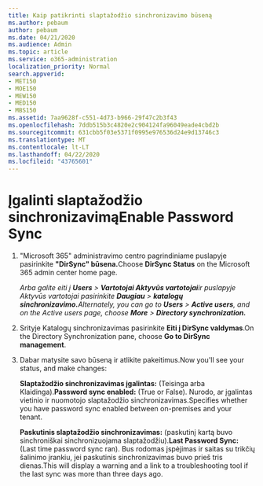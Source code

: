 ```yaml
---
title: Kaip patikrinti slaptažodžio sinchronizavimo būseną
ms.author: pebaum
author: pebaum
ms.date: 04/21/2020
ms.audience: Admin
ms.topic: article
ms.service: o365-administration
localization_priority: Normal
search.appverid:
- MET150
- MOE150
- MEW150
- MED150
- MBS150
ms.assetid: 7aa9628f-c551-4d73-b966-29f47c2b3f43
ms.openlocfilehash: 7ddb515b3c4820e2c904124fa96049eade4cbd2b
ms.sourcegitcommit: 631cbb5f03e5371f0995e976536d24e9d13746c3
ms.translationtype: MT
ms.contentlocale: lt-LT
ms.lasthandoff: 04/22/2020
ms.locfileid: "43765601"
---
```

# <a name="enable-password-sync"></a><span data-ttu-id="41bc1-102">Įgalinti slaptažodžio sinchronizavimą</span><span class="sxs-lookup"><span data-stu-id="41bc1-102">Enable Password Sync</span></span>

1.  <span data-ttu-id="41bc1-103">"Microsoft 365" administravimo centro pagrindiniame puslapyje pasirinkite **"DirSync" būsena.**</span><span class="sxs-lookup"><span data-stu-id="41bc1-103">Choose **DirSync Status** on the Microsoft 365 admin center home page.</span></span> 
    
     <span data-ttu-id="41bc1-104">*Arba galite eiti į **Users** \> **Vartotojai Aktyvūs vartotojai**ir puslapyje Aktyvūs vartotojai pasirinkite **Daugiau** \> **katalogų sinchronizavimo.***</span><span class="sxs-lookup"><span data-stu-id="41bc1-104">*Alternately, you can go to **Users** \> **Active users**, and on the Active users page, choose **More** \> **Directory synchronization.***</span></span> 
    
2. <span data-ttu-id="41bc1-105">Srityje Katalogų sinchronizavimas pasirinkite **Eiti į DirSync valdymas**.</span><span class="sxs-lookup"><span data-stu-id="41bc1-105">On the Directory Synchronization pane, choose **Go to DirSync management**.</span></span> 
    
3. <span data-ttu-id="41bc1-106">Dabar matysite savo būseną ir atlikite pakeitimus.</span><span class="sxs-lookup"><span data-stu-id="41bc1-106">Now you'll see your status, and make changes:</span></span>
    
    <span data-ttu-id="41bc1-107">**Slaptažodžio sinchronizavimas įgalintas:** (Teisinga arba Klaidinga).</span><span class="sxs-lookup"><span data-stu-id="41bc1-107">**Password sync enabled:** (True or False).</span></span> <span data-ttu-id="41bc1-108">Nurodo, ar įgalintas vietinio ir nuomotojo slaptažodžio sinchronizavimas.</span><span class="sxs-lookup"><span data-stu-id="41bc1-108">Specifies whether you have password sync enabled between on-premises and your tenant.</span></span> 
    
    <span data-ttu-id="41bc1-109">**Paskutinis slaptažodžio sinchronizavimas:** (paskutinį kartą buvo sinchroniškai sinchronizuojama slaptažodžiu).</span><span class="sxs-lookup"><span data-stu-id="41bc1-109">**Last Password Sync:** (Last time password sync ran).</span></span> <span data-ttu-id="41bc1-110">Bus rodomas įspėjimas ir saitas su trikčių šalinimo įrankiu, jei paskutinis sinchronizavimas buvo prieš tris dienas.</span><span class="sxs-lookup"><span data-stu-id="41bc1-110">This will display a warning and a link to a troubleshooting tool if the last sync was more than three days ago.</span></span> 
    

